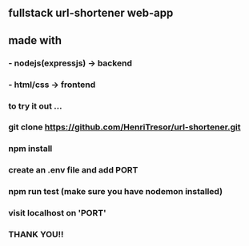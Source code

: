 ## fullstack url-shortener web-app

## made with 
 ### - nodejs(expressjs) -> backend
 ### - html/css -> frontend

### to try it out ...
### git clone https://github.com/HenriTresor/url-shortener.git

### npm install

### create an .env file and add PORT

### npm run test (make sure you have nodemon installed)

### visit localhost on 'PORT'

### THANK YOU!!
